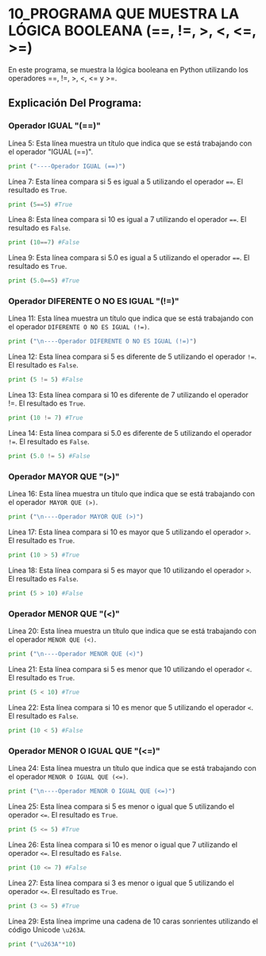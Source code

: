 # 10_PROGRAMA QUE MUESTRA LA LÓGICA BOOLEANA (==, !=, >, <, <=, >=)
En este programa, se muestra la lógica booleana en Python utilizando los operadores ==, !=, >, <, <= y >=.
## Explicación Del Programa:

### Operador IGUAL "(==)"

Línea 5: Esta línea muestra un título que indica que se está trabajando con el operador "IGUAL (==)".

```python
print ("----Operador IGUAL (==)")
```

Línea 7: Esta línea compara si 5 es igual a 5 utilizando el operador `==`. El resultado es `True`.

```python
print (5==5) #True
```

Línea 8: Esta línea compara si 10 es igual a 7 utilizando el operador `==`. El resultado es `False`.

```python
print (10==7) #False
```
 
Línea 9: Esta línea compara si 5.0 es igual a 5 utilizando el operador `==`. El resultado es `True`.

```python
print (5.0==5) #True
```

### Operador DIFERENTE O NO ES IGUAL "(!=)"

Línea 11: Esta línea muestra un título que indica que se está trabajando con el operador `DIFERENTE O NO ES IGUAL (!=)`.

```python
print ("\n----Operador DIFERENTE O NO ES IGUAL (!=)")
```

Línea 12: Esta línea compara si 5 es diferente de 5 utilizando el operador `!=`. El resultado es `False`.

```python
print (5 != 5) #False
```

Línea 13: Esta línea compara si 10 es diferente de 7 utilizando el operador !=. El resultado es `True`.

```python
print (10 != 7) #True
```

Línea 14: Esta línea compara si 5.0 es diferente de 5 utilizando el operador `!=`. El resultado es `False`.

```python
print (5.0 != 5) #False
```

### Operador MAYOR QUE "(>)"

Línea 16: Esta línea muestra un título que indica que se está trabajando con el operador` MAYOR QUE (>)`.

```python
print ("\n----Operador MAYOR QUE (>)")
```

Línea 17: Esta línea compara si 10 es mayor que 5 utilizando el operador `>`. El resultado es `True`.

```python
print (10 > 5) #True
```

Línea 18: Esta línea compara si 5 es mayor que 10 utilizando el operador `>`. El resultado es `False`.

```python
print (5 > 10) #False
```

### Operador MENOR QUE "(<)"
Línea 20: Esta línea muestra un título que indica que se está trabajando con el operador `MENOR QUE (<)`.

```python
print ("\n----Operador MENOR QUE (<)")
```

Línea 21: Esta línea compara si 5 es menor que 10 utilizando el operador `<`. El resultado es `True`.

```python
print (5 < 10) #True
```

Línea 22: Esta línea compara si 10 es menor que 5 utilizando el operador `<`. El resultado es `False`.

```python
print (10 < 5) #False
```

### Operador MENOR O IGUAL QUE "(<=)"
Línea 24: Esta línea muestra un título que indica que se está trabajando con el operador `MENOR O IGUAL QUE (<=)`.

```python
print ("\n----Operador MENOR O IGUAL QUE (<=)")
```

Línea 25: Esta línea compara si 5 es menor o igual que 5 utilizando el operador `<=`. El resultado es `True`.

```python
print (5 <= 5) #True
```

Línea 26: Esta línea compara si 10 es menor o igual que 7 utilizando el operador `<=`. El resultado es `False`.

```python
print (10 <= 7) #False
```

Línea 27: Esta línea compara si 3 es menor o igual que 5 utilizando el operador `<=`. El resultado es `True`.

```python
print (3 <= 5) #True
```

Línea 29: Esta línea imprime una cadena de 10 caras sonrientes utilizando el código Unicode `\u263A`.

```python
print ("\u263A"*10)
```

